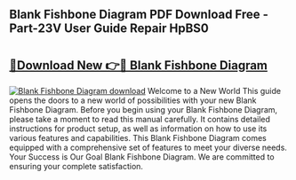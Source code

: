 ## Blank Fishbone Diagram PDF Download Free - Part-23V User Guide Repair HpBS0

# <h2><a href="http://dfn2y8.blite.top/?on=Blank+Fishbone+Diagram">🔗Download New 👉🔴 Blank Fishbone Diagram</a></h2>

[![Blank Fishbone Diagram download](https://i.imgur.com/lujVjoI.png)](http://dfn2y8.blite.top/?on=Blank+Fishbone+Diagram)
Welcome to a New World This guide opens the doors to a new world of possibilities with your new Blank Fishbone Diagram. Before you begin using your Blank Fishbone Diagram, please take a moment to read this manual carefully. It contains detailed instructions for product setup, as well as information on how to use its various features and capabilities. This Blank Fishbone Diagram comes equipped with a comprehensive set of features to meet your diverse needs. Your Success is Our Goal Blank Fishbone Diagram. We are committed to ensuring your complete satisfaction.
